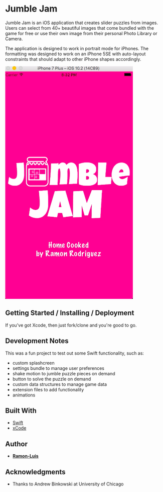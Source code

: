 # Jumble Jam

Jumble Jam is an iOS application that creates slider puzzles from images.  Users can select from 40+ beautiful images that come bundled with the game for free or use their own image from their personal Photo Library or Camera.  

The application is designed to work in portrait mode for iPhones.  The formatting was designed to work on an iPhone 5SE with auto-layout constraints that should adapt to other iPhone shapes accordingly.

<kbd>
	<img src="https://github.com/ramon-luis/jumble-jam/raw/master/demo/jumble-jam-screenshot-1.png">
</kbd>
<br />

## Getting Started / Installing / Deployment

If you've got Xcode, then just fork/clone and you're good to go.

## Development Notes

This was a fun project to test out some Swift functionality, such as:
* custom splashcreen
* settings bundle to manage user preferences
* shake motion to jumble puzzle pieces on demand
* button to solve the puzzle on demand
* custom data structures to manage game data
* extension files to add functionality
* animations


## Built With

* [Swift](https://developer.apple.com/swift/)
* [xCode](https://developer.apple.com/xcode/)

## Author

* [**Ramon-Luis**](https://github.com/ramon-luis)

## Acknowledgments

* Thanks to Andrew Binkowski at University of Chicago